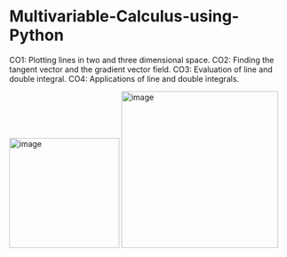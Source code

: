 # Multivariable-Calculus-using-Python
CO1: Plotting lines in two and three dimensional space.  CO2: Finding the tangent vector and the gradient vector field.  CO3: Evaluation of line and double integral.  CO4: Applications of line and double integrals.

<img width="198" alt="image" src="https://github.com/user-attachments/assets/bde214da-ecc5-454c-a026-1b8fc2b21b82" />

<img width="282" alt="image" src="https://github.com/user-attachments/assets/f7326a51-6220-4ec7-9e0f-578df2240f92" />
